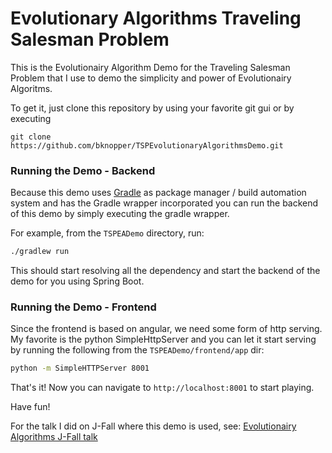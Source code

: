 Evolutionary Algorithms Traveling Salesman Problem
==========

This is the Evolutionairy Algorithm Demo for the Traveling Salesman Problem that I use to demo the simplicity and power of Evolutionairy Algoritms.

To get it, just clone this repository by using your favorite git gui or by executing 

```
git clone https://github.com/bknopper/TSPEvolutionaryAlgorithmsDemo.git
```

### Running the Demo - Backend
Because this demo uses [Gradle](https://gradle.org/) as package manager / build automation system and has the Gradle wrapper incorporated you can run the backend of this demo by simply executing the gradle wrapper.

For example, from the `TSPEADemo` directory, run:

```bash
./gradlew run
```
This should start resolving all the dependency and start the backend of the demo for you using Spring Boot.

### Running the Demo - Frontend
Since the frontend is based on angular, we need some form of http serving. My favorite is the python SimpleHttpServer and you can let it start serving by running the following from the `TSPEADemo/frontend/app` dir:

```bash
python -m SimpleHTTPServer 8001
```

That's it! Now you can navigate to `http://localhost:8001` to start playing. 


Have fun!

For the talk I did on J-Fall where this demo is used, see: [Evolutionairy Algorithms J-Fall talk](http://www.youtube.com/watch?v=5LUqjnwbp5c)

